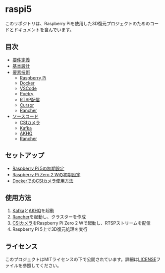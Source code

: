 # raspi5

このリポジトリは、Raspberry Piを使用した3D復元プロジェクトのためのコードとドキュメントを含んでいます。

## 目次

- [要件定義](docs/0020_theme/0010_3DReconstruction/0010_requirements_definition/0010_requirements_definition.md)
- [基本設計](docs/0020_theme/0010_3DReconstruction/0020_basic_design_document/0010_目線カメラ画像からの3D復元.md)
- [要素技術](docs/0030_要素技術)
  - [Raspberry Pi](docs/0030_要素技術/0010_RaspberryPi)
  - [Docker](docs/0030_要素技術/0020_Docker)
  - [VSCode](docs/0030_要素技術/0030_VSCode)
  - [Poetry](docs/0030_要素技術/0040_Poetry)
  - [RTSP配信](docs/0030_要素技術/0060_RTSP配信)
  - [Cursor](docs/0030_要素技術/0080_Cursor)
  - [Rancher](docs/0030_要素技術/0100_Rancher)
- [ソースコード](src)
  - [CSIカメラ](src/csicam)
  - [Kafka](src/kafka) 
  - [AKHQ](src/akhq)
  - [Rancher](src/rancher)

## セットアップ

- [Raspberry Pi 5の初期設定](docs/0030_要素技術/0010_RaspberryPi/0010_RaspberryPi5初期設定方法.md)
- [Raspberry Pi Zero 2 Wの初期設定](docs/0030_要素技術/0010_RaspberryPi/0020_RaspberryPiZero2W初期設定方法.md)
- [DockerでのCSIカメラ使用方法](docs/0030_要素技術/0010_RaspberryPi/0030_DockerでのCSIカメラ使用方法.md)

## 使用方法

1. [Kafka](src/kafka)と[AKHQ](src/akhq)を起動
2. [Rancher](src/rancher)を起動し、クラスターを作成
3. [CSIカメラ](src/csicam)をRaspberry Pi Zero 2 Wで起動し、RTSPストリームを配信
4. Raspberry Pi 5上で3D復元処理を実行

## ライセンス

このプロジェクトはMITライセンスの下で公開されています。詳細は[LICENSE](LICENSE)ファイルを参照してください。